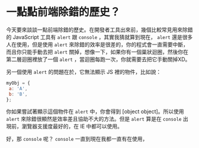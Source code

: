 # 一點點前端除錯的歷史？

今天要來談談一點前端除錯的歷史。在開發者工具出來前，幾個比較常見用來除錯的 JavaScript 工具有 `alert` 跟 `console` ，其實我猜就算到現在， `alert` 還是很多人在使用，但是使用 `alert` 來除錯的效率是很差的，你的程式會一直需要中斷，而且你只能手動去把 `alert` 關掉，想像一下，如果你有一個巢狀迴圈，然後你在第二層迴圈裡放了一個 `alert` ，當迴圈每跑一次，你就需要去把它手動關掉XD。

另一個使用 `alert` 的問題在於，它無法顯示 JS 裡的物件，比如說：

```js
myObj = {
 a: 'A',
 b: 'B',
};
```

你如果嘗試著顯示這個物件在 `alert` 中，你會得到 [object object]。所以使用 `alert` 來除錯很顯然是效率差且協助不大的方法。但是 `alert` 算是在 `console` 出現前，瀏覽器支援度最好的，在 IE 中都可以使用。

好，那 `console` 呢？ `console` 一直到現在我都一直有在使用，
